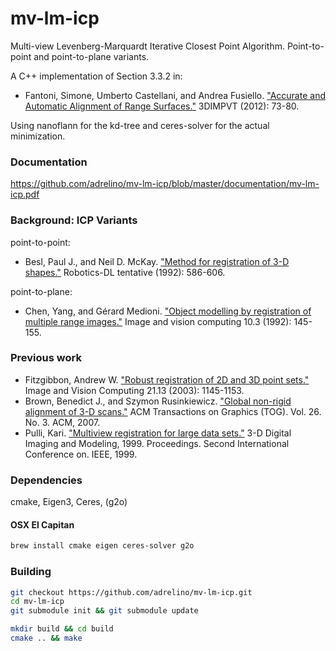 # mv-lm-icp
Multi-view Levenberg-Marquardt Iterative Closest Point Algorithm. Point-to-point and point-to-plane variants. 

A C++ implementation of Section 3.3.2 in:
* Fantoni, Simone, Umberto Castellani, and Andrea Fusiello. ["Accurate and Automatic Alignment of Range Surfaces."](http://www.diegm.uniud.it/fusiello/papers/3dimpvt12-a.pdf) 3DIMPVT (2012): 73-80.

Using nanoflann for the kd-tree and ceres-solver for the actual minimization.

### Documentation
https://github.com/adrelino/mv-lm-icp/blob/master/documentation/mv-lm-icp.pdf


### Background: ICP Variants
point-to-point:
* Besl, Paul J., and Neil D. McKay. ["Method for registration of 3-D shapes."](http://eecs.vanderbilt.edu/courses/CS359/other_links/papers/1992_besl_mckay_ICP.pdf) Robotics-DL tentative (1992): 586-606.

point-to-plane:
* Chen, Yang, and Gérard Medioni. ["Object modelling by registration of multiple range images."](http://graphics.stanford.edu/~smr/ICP/comparison/chen-medioni-align-rob91.pdf) Image and vision computing 10.3 (1992): 145-155.

### Previous work
* Fitzgibbon, Andrew W. ["Robust registration of 2D and 3D point sets."](http://citeseerx.ist.psu.edu/viewdoc/download?doi=10.1.1.83.3846&rep=rep1&type=pdf) Image and Vision Computing 21.13 (2003): 1145-1153.
* Brown, Benedict J., and Szymon Rusinkiewicz. ["Global non-rigid alignment of 3-D scans."](http://gfx.cs.princeton.edu/pubs/Brown_2007_GNA/global_tps.pdf) ACM Transactions on Graphics (TOG). Vol. 26. No. 3. ACM, 2007.
* Pulli, Kari. ["Multiview registration for large data sets."](https://graphics.stanford.edu/papers/pulli-3dim99/3dim99.pdf) 3-D Digital Imaging and Modeling, 1999. Proceedings. Second International Conference on. IEEE, 1999.

 


### Dependencies
cmake, Eigen3, Ceres, (g2o)

#### OSX El Capitan
```sh
brew install cmake eigen ceres-solver g2o
```

### Building

```sh
git checkout https://github.com/adrelino/mv-lm-icp.git
cd mv-lm-icp
git submodule init && git submodule update

mkdir build && cd build
cmake .. && make
```
